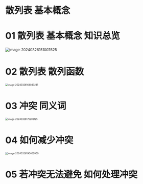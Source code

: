 # 散列表 基本概念



# 01 散列表 基本概念 知识总览

<img src="https://cvp.oss-cn-shanghai.aliyuncs.com/picgo/202403261510700.png" alt="image-20240326151007625" style="zoom: 80%;" />



# 02 散列表 散列函数

<img src="https://cvp.oss-cn-shanghai.aliyuncs.com/picgo/202403261640577.png" alt="image-20240326164043241" style="zoom:50%;" />



# 03 冲突 同义词

<img src="https://cvp.oss-cn-shanghai.aliyuncs.com/picgo/202403261752408.png" alt="image-20240326175202125" style="zoom:50%;" />



# 04 如何减少冲突

<img src="https://cvp.oss-cn-shanghai.aliyuncs.com/picgo/202403261904110.png" alt="image-20240326190402800" style="zoom:50%;" />



# 05 若冲突无法避免 如何处理冲突
